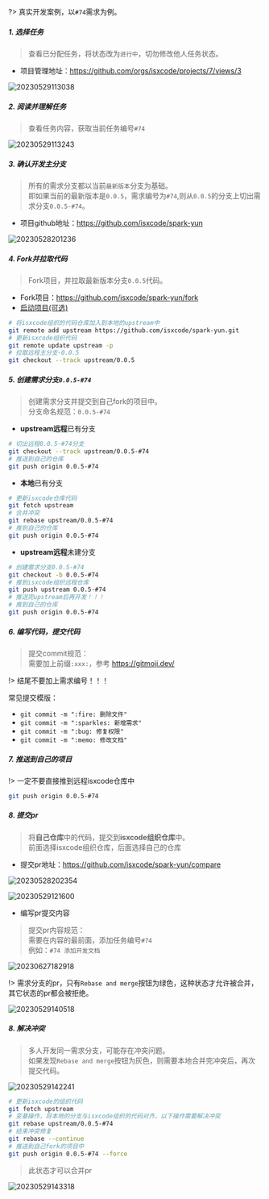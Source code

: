 ?> 真实开发案例，以`#74`需求为例。

##### 1. 选择任务

> 查看已分配任务，将状态改为`进行中`，切勿修改他人任务状态。

- 项目管理地址：https://github.com/orgs/isxcode/projects/7/views/3

![20230529113038](https://img.isxcode.com/picgo/20230529113038.png)

##### 2. 阅读并理解任务

> 查看任务内容，获取当前任务编号`#74`

![20230529113243](https://img.isxcode.com/picgo/20230529113243.png)

##### 3. 确认开发主分支

> 所有的需求分支都以当前`最新版本`分支为基础。</br>
> 即如果当前的最新版本是`0.0.5`，需求编号为`#74`,则从`0.0.5`的分支上切出需求分支`0.0.5-#74`。

- 项目github地址：https://github.com/isxcode/spark-yun

![20230528201236](https://img.isxcode.com/picgo/20230528201236.png)

##### 4. Fork并拉取代码

> Fork项目，并拉取最新版本分支`0.0.5`代码。

- Fork项目：https://github.com/isxcode/spark-yun/fork
- [启动项目(可选)](/zh-cn/install/source-deploy.md)

```bash
# 将isxcode组织的代码仓库加入到本地的upstream中
git remote add upstream https://github.com/isxcode/spark-yun.git
# 更新isxcode组织代码
git remote update upstream -p
# 拉取远程主分支-0.0.5
git checkout --track upstream/0.0.5
```

##### 5. 创建需求分支`0.0.5-#74`

> 创建需求分支并提交到自己fork的项目中。</br>
> 分支命名规范：`0.0.5-#74` </br>

- **upstream远程**已有分支

```bash
# 切出远程0.0.5-#74分支
git checkout --track upstream/0.0.5-#74
# 推送到自己的仓库
git push origin 0.0.5-#74
```

- **本地**已有分支

```bash
# 更新isxcode仓库代码
git fetch upstream
# 合并冲突
git rebase upstream/0.0.5-#74
# 推到自己的仓库
git push origin 0.0.5-#74
```

- **upstream远程**未建分支

```bash
# 创建需求分支0.0.5-#74
git checkout -b 0.0.5-#74
# 推到isxcode组织远程仓库
git push upstream 0.0.5-#74
# 推送完upstream后再开发！！！
# 推到自己的仓库
git push origin 0.0.5-#74
```

##### 6. 编写代码，提交代码

> 提交commit规范：</br>
> 需要加上前缀`:xxx:`，参考 https://gitmoji.dev/ </br>

!> 结尾不要加上需求编号！！！

常见提交模版：
- `git commit -m ":fire: 删除文件"`
- `git commit -m ":sparkles: 新增需求"`
- `git commit -m ":bug: 修复权限"`
- `git commit -m ":memo: 修改文档"`

##### 7. 推送到自己的项目

!> 一定不要直接推到远程isxcode仓库中

```bash
git push origin 0.0.5-#74
```

##### 8. 提交pr

> 将**自己仓库**中的代码，提交到**isxcode组织仓库**中。</br>
> 前面选择isxcode组织仓库，后面选择自己的仓库

- 提交pr地址：https://github.com/isxcode/spark-yun/compare

![20230528202354](https://img.isxcode.com/picgo/20230528202354.png)

![20230529121600](https://img.isxcode.com/picgo/20230529121600.png)

- 编写pr提交内容

> 提交pr内容规范：</br>
> 需要在内容的最前面，添加任务编号`#74` </br>
> 例如：`#74 添加开发文档`

![20230627182918](https://img.isxcode.com/picgo/20230627182918.png)

!> 需求分支的pr，只有`Rebase and merge`按钮为绿色，这种状态才允许被合并，其它状态的pr都会被拒绝。

![20230529140518](https://img.isxcode.com/picgo/20230529140518.png)

##### 8. 解决冲突

> 多人开发同一需求分支，可能存在冲突问题。<br/>
> 如果发现`Rebase and merge`按钮为灰色，则需要本地合并完冲突后，再次提交代码。<br/>

![20230529142241](https://img.isxcode.com/picgo/20230529142241.png)

```bash
# 更新isxcode的组织代码
git fetch upstream
# 变基操作，将本地的分支与isxcode组织的代码对齐，以下操作需要解决冲突
git rebase upstream/0.0.5-#74
# 结束冲突修复
git rebase --continue
# 推送到自己fork的项目中
git push origin 0.0.5-#74 --force
```

> 此状态才可以合并pr

![20230529143318](https://img.isxcode.com/picgo/20230529143318.png)
